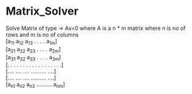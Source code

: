# Matrix_Solver
Solve Matrix of type -> Ax=0 where A is a n * m matrix where n is no of rows and m is no of columns <br/>
[a<sub>11</sub> a<sub>12</sub> a<sub>13</sub> . . . . a<sub>1m</sub>] <br/>
   [a<sub>21</sub> a<sub>22</sub> a<sub>23</sub> . . . . a<sub>2m</sub>] <br/>
   [a<sub>31</sub> a<sub>32</sub> a<sub>33</sub> . . . . a<sub>3m</sub>] <br/>
   [. . . . . . . . . . . . . . . . . .] <br/>
   [.... .... .... .......... ....] <br/>
   [.... .... .... .......... ....] <br/>
   [a<sub>n1</sub> a<sub>n2</sub> a<sub>n3</sub> .......... a<sub>nm</sub>] <br/>

  
